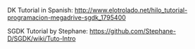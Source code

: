 DK Tutorial in Spanish: http://www.elotrolado.net/hilo_tutorial-programacion-megadrive-sgdk_1795400

SGDK Tutorial by Stephane: https://github.com/Stephane-D/SGDK/wiki/Tuto-Intro
